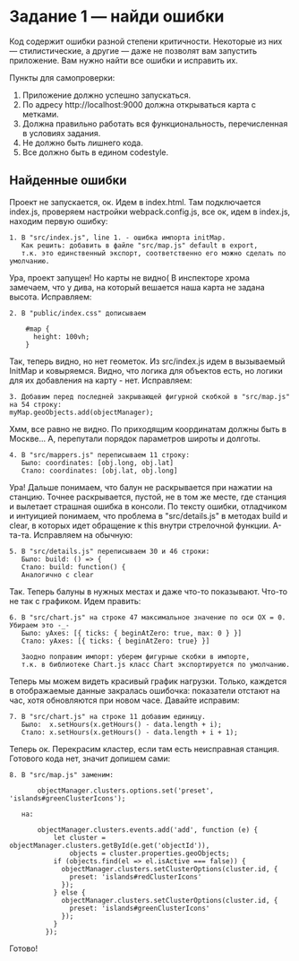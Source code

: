 # Задание 1 — найди ошибки

Код содержит ошибки разной степени критичности. Некоторые из них — стилистические, а другие — даже не позволят вам запустить приложение. Вам нужно найти все ошибки и исправить их.

Пункты для самопроверки:

1. Приложение должно успешно запускаться.
1. По адресу http://localhost:9000 должна открываться карта с метками.
1. Должна правильно работать вся функциональность, перечисленная в условиях задания.
1. Не должно быть лишнего кода.
1. Все должно быть в едином codestyle.

## Найденные ошибки

Проект не запускается, ок. Идем в index.html. Там подключается index.js, проверяем настройки webpack.config.js, все ок, идем в index.js, находим первую ошибку:
   
    1. В "src/index.js", line 1. - ошибка импорта initMap. 
       Как решить: добавить в файле "src/map.js" default в export, 
       т.к. это единственный экспорт, соответственно его можно сделать по умолчанию.

Ура, проект запущен! Но карты не видно( В инспекторе хрома замечаем, что у дива, на который вешается наша карта не задана высота. Исправляем:

    2. В "public/index.css" дописываем 
    
        #map {
          height: 100vh;
        }
Так, теперь видно, но нет геометок. Из src/index.js  идем в вызываемый InitMap и ковыряемся. Видно, что логика для объектов есть, но логики для их добавления на карту - нет. Исправляем:
    
    3. Добавим перед последней закрывающей фигурной скобкой в "src/map.js" на 54 строку:
    myMap.geoObjects.add(objectManager); 
    
Хмм, все равно не видно. По приходящим координатам должны быть в Москве...
А, перепутали порядок параметров широты и долготы.

    4. В "src/mappers.js" переписываем 11 строку:
       Было: coordinates: [obj.long, obj.lat]
       Стало: coordinates: [obj.lat, obj.long]

Ура! Дальше понимаем, что балун не раскрывается при нажатии на станцию.
Точнее раскрывается, пустой, не в том же месте, где станция и вылетает страшная ошибка в консоли. По тексту ошибки, отладчиком и интуицией понимаем, что проблема в "src/details.js" в методах build и clear, в которых идет обращение к this внутри стрелочной функции. А-та-та. Исправляем на обычную:

    5. В "src/details.js" переписываем 30 и 46 строки:
       Было: build: () => { 
       Cтало: build: function() {
       Аналогично с clear

Так. Теперь балуны в нужных местах и даже что-то показывают. Что-то не так с графиком. Идем править:
    
    6. В "src/chart.js" на строке 47 максимальное значение по оси ОХ = 0. Убираем это -_-
       Было: yAxes: [{ ticks: { beginAtZero: true, max: 0 } }]
       Стало: yAxes: [{ ticks: { beginAtZero: true} }]
       
       Заодно поправим импорт: уберем фигурные скобки в импорте, 
       т.к. в библиотеке Chart.js класс Chart экспортируется по умолчанию.

Теперь мы можем видеть красивый график нагрузки. Только, каждется в отображаемые данные закралась ошибочка: показатели отстают на час, хотя обновляются при новом часе. Давайте исправим:
    
    7. В "src/chart.js" на строке 11 добавим единицу.
       Было:  x.setHours(x.getHours() - data.length + i);
       Стало: x.setHours(x.getHours() - data.length + i + 1);
       
Теперь ок. Перекрасим кластер, если там есть неисправная станция. Готового кода нет, значит допишем сами:

    8. В "src/map.js" заменим:
    
           objectManager.clusters.options.set('preset', 'islands#greenClusterIcons');
       
       на:
       
           objectManager.clusters.events.add('add', function (e) {
               let cluster = objectManager.clusters.getById(e.get('objectId')),
                   objects = cluster.properties.geoObjects;
               if (objects.find(el => el.isActive === false)) {
                 objectManager.clusters.setClusterOptions(cluster.id, {
                   preset: 'islands#redClusterIcons'
                 });
               } else {
                 objectManager.clusters.setClusterOptions(cluster.id, {
                   preset: 'islands#greenClusterIcons'
                 });
               }
             });
             
 Готово!



